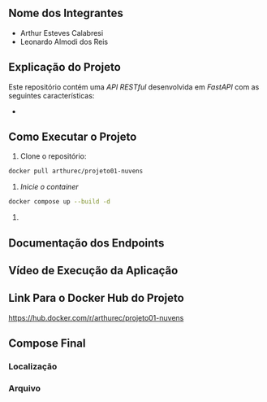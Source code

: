 ## Nome dos Integrantes

- Arthur Esteves Calabresi
- Leonardo Almodi dos Reis

## Explicação do Projeto

Este repositório contém uma *API RESTful* desenvolvida em *FastAPI* com as seguintes características:

- 

## Como Executar o Projeto

1. Clone o repositório:
```bash
docker pull arthurec/projeto01-nuvens
```

1. *Inicie o container*
```bash
docker compose up --build -d
```

1. 

## Documentação dos Endpoints

## Vídeo de Execução da Aplicação

## Link Para o Docker Hub do Projeto

https://hub.docker.com/r/arthurec/projeto01-nuvens

## Compose Final

### Localização

### Arquivo
